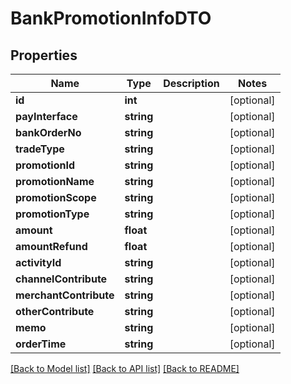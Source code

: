 # BankPromotionInfoDTO

## Properties
Name | Type | Description | Notes
------------ | ------------- | ------------- | -------------
**id** | **int** |  | [optional] 
**payInterface** | **string** |  | [optional] 
**bankOrderNo** | **string** |  | [optional] 
**tradeType** | **string** |  | [optional] 
**promotionId** | **string** |  | [optional] 
**promotionName** | **string** |  | [optional] 
**promotionScope** | **string** |  | [optional] 
**promotionType** | **string** |  | [optional] 
**amount** | **float** |  | [optional] 
**amountRefund** | **float** |  | [optional] 
**activityId** | **string** |  | [optional] 
**channelContribute** | **string** |  | [optional] 
**merchantContribute** | **string** |  | [optional] 
**otherContribute** | **string** |  | [optional] 
**memo** | **string** |  | [optional] 
**orderTime** | **string** |  | [optional] 

[[Back to Model list]](../README.md#documentation-for-models) [[Back to API list]](../README.md#documentation-for-api-endpoints) [[Back to README]](../README.md)


